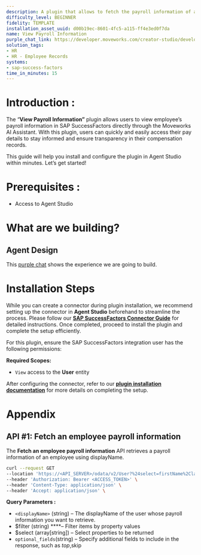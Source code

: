 ```yaml
---
description: A plugin that allows to fetch the payroll information of an employee.
difficulty_level: BEGINNER
fidelity: TEMPLATE
installation_asset_uuid: d00b19ec-8601-4fc5-a115-ff4e3ed0f7da
name: View Payroll Information
purple_chat_link: https://developer.moveworks.com/creator-studio/developer-tools/purple-chat?conversation=%7B%22startTimestamp%22%3A%2211%3A43%2BAM%22%2C%22messages%22%3A%5B%7B%22parts%22%3A%5B%7B%22richText%22%3A%22Hey+Copilot%2C+can+you+help+me+view+payroll+information+for+an+employee%3F%22%7D%5D%2C%22role%22%3A%22user%22%7D%2C%7B%22parts%22%3A%5B%7B%22richText%22%3A%22%3Cp%3EI%27d+be+happy+to+assist+you.+Let+me+first+check+if+you+have+the+necessary+permissions+to+view+payroll+information.%3C%2Fp%3E%22%7D%2C%7B%22reasoningSteps%22%3A%5B%7B%22richText%22%3A%22Checking+user+role...%22%2C%22status%22%3A%22pending%22%7D%5D%7D%5D%2C%22role%22%3A%22assistant%22%7D%2C%7B%22parts%22%3A%5B%7B%22richText%22%3A%22Great%21+You+have+the+appropriate+permissions.+Please+provide+the+employee%27s+name+or+ID+whose+payroll+information+you+wish+to+view.%22%7D%5D%2C%22role%22%3A%22assistant%22%7D%2C%7B%22parts%22%3A%5B%7B%22richText%22%3A%22I%27d+like+to+view+the+payroll+information+for+John+Doe.%22%7D%5D%2C%22role%22%3A%22user%22%7D%2C%7B%22parts%22%3A%5B%7B%22richText%22%3A%22Fetching+payroll+information+for+John+Doe.+One+moment%2C+please.%22%7D%2C%7B%22reasoningSteps%22%3A%5B%7B%22richText%22%3A%22Retrieving+payroll+information...%22%2C%22status%22%3A%22pending%22%7D%5D%7D%5D%2C%22role%22%3A%22assistant%22%7D%2C%7B%22parts%22%3A%5B%7B%22richText%22%3A%22Here+is+the+payroll+information+for+John+Doe%3A%22%7D%2C%7B%22apiBlock%22%3A%7B%22code%22%3A%22%7B%5Cn%5C%22Employee+Name%5C%22%3A+%5C%22John+Doe%5C%22%2C%5Cn%5C%22Employee+ID%5C%22%3A+%5C%2212345%5C%22%2C%5Cn%5C%22Position%5C%22%3A+%5C%22Senior+Developer%5C%22%2C%5Cn%5C%22Department%5C%22%3A+%5C%22Information+Technology%5C%22%2C%5Cn%5C%22Base+Salary%5C%22%3A+%5C%22%2490%2C000+per+annum%5C%22%2C%5Cn%5C%22Pay+Frequency%5C%22%3A+%5C%22Bi-weekly%5C%22%2C%5Cn%5C%22Last+Payment+Date%5C%22%3A+%5C%22October+15%2C+2023%5C%22%2C%5Cn%5C%22Last+Payment+Amount%5C%22%3A+%5C%22%243%2C461.53%5C%22%5Cn%7D%22%2C%22caption%22%3A%22Payroll+Information%22%2C%22connectorName%22%3A%22sap-success-factors%22%2C%22title%22%3A%22Payroll%22%7D%7D%2C%7B%22richText%22%3A%22Would+you+like+more+information+or+details+on+another+employee%3F%22%7D%5D%2C%22role%22%3A%22assistant%22%7D%5D%7D
solution_tags:
- HR
- HR - Employee Records
systems:
- sap-success-factors
time_in_minutes: 15
---
```


# **Introduction :**

The “**View Payroll Information”** plugin allows users to view employee’s payroll information in SAP SuccessFactors directly through the Moveworks AI Assistant. With this plugin, users can quickly and easily access their pay details to stay informed and ensure transparency in their compensation records.

This guide will help you install and configure the plugin in Agent Studio within minutes. Let’s get started!

# Prerequisites :

- Access to Agent Studio

# What are we building?

## **Agent Design**

This [purple chat](https://developer.moveworks.com/creator-studio/developer-tools/purple-chat?conversation=%7B%22startTimestamp%22%3A%2211%3A43%2BAM%22%2C%22messages%22%3A%5B%7B%22parts%22%3A%5B%7B%22richText%22%3A%22Hey+Copilot%2C+can+you+help+me+view+payroll+information+for+an+employee%3F%22%7D%5D%2C%22role%22%3A%22user%22%7D%2C%7B%22parts%22%3A%5B%7B%22richText%22%3A%22%3Cp%3EI%27d+be+happy+to+assist+you.+Let+me+first+check+if+you+have+the+necessary+permissions+to+view+payroll+information.%3C%2Fp%3E%22%7D%2C%7B%22reasoningSteps%22%3A%5B%7B%22richText%22%3A%22Checking+user+role...%22%2C%22status%22%3A%22pending%22%7D%5D%7D%5D%2C%22role%22%3A%22assistant%22%7D%2C%7B%22parts%22%3A%5B%7B%22richText%22%3A%22Great%21+You+have+the+appropriate+permissions.+Please+provide+the+employee%27s+name+or+ID+whose+payroll+information+you+wish+to+view.%22%7D%5D%2C%22role%22%3A%22assistant%22%7D%2C%7B%22parts%22%3A%5B%7B%22richText%22%3A%22I%27d+like+to+view+the+payroll+information+for+John+Doe.%22%7D%5D%2C%22role%22%3A%22user%22%7D%2C%7B%22parts%22%3A%5B%7B%22richText%22%3A%22Fetching+payroll+information+for+John+Doe.+One+moment%2C+please.%22%7D%2C%7B%22reasoningSteps%22%3A%5B%7B%22richText%22%3A%22Retrieving+payroll+information...%22%2C%22status%22%3A%22pending%22%7D%5D%7D%5D%2C%22role%22%3A%22assistant%22%7D%2C%7B%22parts%22%3A%5B%7B%22richText%22%3A%22Here+is+the+payroll+information+for+John+Doe%3A%22%7D%2C%7B%22apiBlock%22%3A%7B%22code%22%3A%22%7B%5Cn%5C%22Employee+Name%5C%22%3A+%5C%22John+Doe%5C%22%2C%5Cn%5C%22Employee+ID%5C%22%3A+%5C%2212345%5C%22%2C%5Cn%5C%22Position%5C%22%3A+%5C%22Senior+Developer%5C%22%2C%5Cn%5C%22Department%5C%22%3A+%5C%22Information+Technology%5C%22%2C%5Cn%5C%22Base+Salary%5C%22%3A+%5C%22%2490%2C000+per+annum%5C%22%2C%5Cn%5C%22Pay+Frequency%5C%22%3A+%5C%22Bi-weekly%5C%22%2C%5Cn%5C%22Last+Payment+Date%5C%22%3A+%5C%22October+15%2C+2023%5C%22%2C%5Cn%5C%22Last+Payment+Amount%5C%22%3A+%5C%22%243%2C461.53%5C%22%5Cn%7D%22%2C%22caption%22%3A%22Payroll+Information%22%2C%22connectorName%22%3A%22sap-success-factors%22%2C%22title%22%3A%22Payroll%22%7D%7D%2C%7B%22richText%22%3A%22Would+you+like+more+information+or+details+on+another+employee%3F%22%7D%5D%2C%22role%22%3A%22assistant%22%7D%5D%7D) shows the experience we are going to build.

# **Installation Steps**

While you can create a connector during plugin installation, we recommend setting up the connector in **Agent Studio** beforehand to streamline the process. Please follow our [**SAP SuccessFactors Connector Guide**](https://developer.moveworks.com/marketplace/package/?id=sap-success-factors&hist=home%2Cbrws#how-to-implement) for detailed instructions. Once completed, proceed to install the plugin and complete the setup efficiently.

For this plugin, ensure the SAP SuccessFactors integration user has the following permissions:

**Required Scopes:**

- `View` access to the **User** entity

After configuring the connector, refer to our [**plugin installation documentation**](https://help.moveworks.com/docs/ai-agent-marketplace-installation) for more details on completing the setup.

# **Appendix**

## API #1: **Fetch an employee payroll information**

The **Fetch an employee payroll information** API retrieves a payroll information of an employee using displayName.

```bash
curl --request GET
--location 'https://<API_SERVER>/odata/v2/User?%24select=firstName%2ClastName%2CdisplayName%2CempId%2CjobTitle%2CjobLevel%2Cdepartment%2Csalary%2CcompensationSalaryRateType%2Cstatus&%24filter=displayName%20eq%20<displayName>' \
--header 'Authorization: Bearer <ACCESS_TOKEN>' \
--header 'Content-Type: application/json' \
--header 'Accept: application/json' \
```

**Query Parameters :**

- `<displayName>` (string) – The displayName of the user whose payroll information you want to retrieve.
- $filter (string) ****– Filter items by property values
- $select (array[string]) – Select properties to be returned
- `optional_fields`(string) – Specify additional fields to include in the response, such as $top,$skip